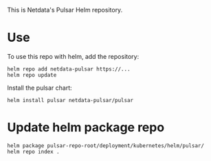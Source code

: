 This is Netdata's Pulsar Helm repository.

# Use

To use this repo with helm, add the repository:

```
helm repo add netdata-pulsar https://...
helm repo update
```

Install the pulsar chart:

```
helm install pulsar netdata-pulsar/pulsar
```

# Update helm package repo

```
helm package pulsar-repo-root/deployment/kubernetes/helm/pulsar/
helm repo index .
```
